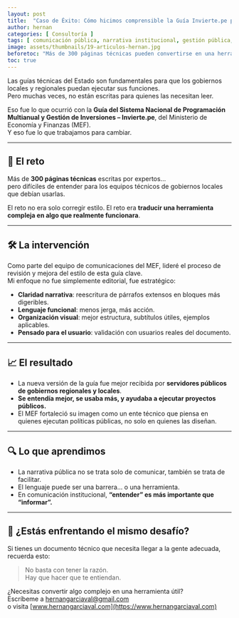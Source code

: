 ```yaml
---
layout: post
title:  "Caso de Éxito: Cómo hicimos comprensible la Guía Invierte.pe para gobiernos locales"
author: hernan
categories: [ Consultoría ]
tags: [ comunicación pública, narrativa institucional, gestión pública, Invierte.pe ]
image: assets/thumbnails/19-articulos-hernan.jpg
beforetoc: "Más de 300 páginas técnicas pueden convertirse en una herramienta útil, si se piensa en quien la va a usar."
toc: true
---
```


Las guías técnicas del Estado son fundamentales para que los gobiernos locales y regionales puedan ejecutar sus funciones.  
Pero muchas veces, no están escritas para quienes las necesitan leer.

Eso fue lo que ocurrió con la **Guía del Sistema Nacional de Programación Multianual y Gestión de Inversiones – Invierte.pe**, del Ministerio de Economía y Finanzas (MEF).  
Y eso fue lo que trabajamos para cambiar.

---

## 🎯 El reto

Más de **300 páginas técnicas** escritas por expertos…  
pero difíciles de entender para los equipos técnicos de gobiernos locales que debían usarlas.

El reto no era solo corregir estilo. El reto era **traducir una herramienta compleja en algo que realmente funcionara**.

---

## 🛠 La intervención

Como parte del equipo de comunicaciones del MEF, lideré el proceso de revisión y mejora del estilo de esta guía clave.  
Mi enfoque no fue simplemente editorial, fue estratégico:

- **Claridad narrativa**: reescritura de párrafos extensos en bloques más digeribles.  
- **Lenguaje funcional**: menos jerga, más acción.  
- **Organización visual**: mejor estructura, subtítulos útiles, ejemplos aplicables.  
- **Pensado para el usuario**: validación con usuarios reales del documento.

---

## 📈 El resultado

- La nueva versión de la guía fue mejor recibida por **servidores públicos de gobiernos regionales y locales**.  
- **Se entendía mejor, se usaba más, y ayudaba a ejecutar proyectos públicos.**  
- El MEF fortaleció su imagen como un ente técnico que piensa en quienes ejecutan políticas públicas, no solo en quienes las diseñan.

---

## 🔍 Lo que aprendimos

- La narrativa pública no se trata solo de comunicar, también se trata de facilitar.  
- El lenguaje puede ser una barrera… o una herramienta.  
- En comunicación institucional, **“entender” es más importante que “informar”.**

---

## 🧩 ¿Estás enfrentando el mismo desafío?

Si tienes un documento técnico que necesita llegar a la gente adecuada, recuerda esto:

> No basta con tener la razón.  
> Hay que hacer que te entiendan.

¿Necesitas convertir algo complejo en una herramienta útil?  
Escríbeme a [hernangarciaval@gmail.com](mailto:hernangarciaval@gmail.com)  
o visita [www.hernangarciaval.com](https://www.hernangarciaval.com)
